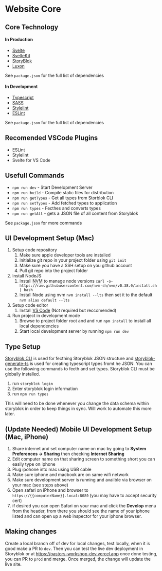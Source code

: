 # Website Core

## Core Technology

#### In Production

- [Svelte](https://svelte.dev/)
- [SvelteKit](https://kit.svelte.dev/)
- [StoryBlok](https://www.storyblok.com/)
- [Luxon](https://moment.github.io/luxon/)

See `package.json` for the full list of dependencies

#### In Development

- [Typescript](https://www.typescriptlang.org/)
- [SASS](https://sass-lang.com/)
- [Stylelint](https://stylelint.io/)
- [ESLint](https://eslint.org/)

See `package.json` for the full list of dependencies

## Recomended VSCode Plugins

- ESLint
- Stylelint
- Svelte for VS Code

## Usefull Commands

- `npm run dev` - Start Development Server
- `npm run build` - Compile static files for distribution
- `npm run getTypes` - Get all types from Storblok CLI
- `npm run setTypes` - Add fetched types to application
- `npm run types` - Fecthes and converts types
- `npm run getAll` - gets a JSON file of all content from Storyblok

See `package.json` for more commands

## UI Development Setup (Mac)

1. Setup code repository
   1. Make sure apple developer tools are installed
   1. Initialize git repo in your project folder using `git init`
   1. Make sure you have a SSH setup on you github account
   1. Pull git repo into the project folder
1. Install NodeJS
   1. Install [NVM](https://github.com/nvm-sh/nvm#installing-and-updating) to manage node versions `curl -o- https://raw.githubusercontent.com/nvm-sh/nvm/v0.38.0/install.sh | bash`
   1. Install Node using nvm `nvm install --lts` then set it to the default `nvm alias default --lts`
1. Setup code editor
   1. Install [VS Code](https://code.visualstudio.com/) (Not required but reccomended)
1. Run project in development mode
   1. Browse to project folder root and and run `npm install` to install all local dependencies
   1. Start local development server by running `npm run dev`

## Type Setup
[Storyblok CLI](https://www.storyblok.com/docs/Guides/command-line-interface) is used for fecthing Storyblok JSON structure and [storyblok-generate-ts](https://www.npmjs.com/package/storyblok-generate-ts) is used for creating typescript types fromt he JSON.  You can use the following commands to fecth and set types.  Storyblok CLI must be globally installed.

1. run `storyblok login`
1. Enter storyblok login information
1. run `npm run types`

This will need to be done whenever you change the data schema within storyblok in order to keep things in sync.  Will work to automate this more later.


## (Update Needed) Mobile UI Development Setup (Mac, iPhone)

1. Share internet and set computer name on mac by going to **System Preferences -> Sharing** then checking **Internet Sharing**
1. Edit computer name on that sharing screen to something short you can easily type on iphone
1. Plug ipohone into mac using USB cable
1. Make sure iphone and macbook are on same wifi network
1. Make sure development server is running and availble via browser on your mac (see steps above)
1. Open safari on iPhone and browser to `https://{{computerName}}.local:8080` (you may have to accept security cert)
1. if desired you can open Safari on your mac and click the **Develop** menu from the header, from there you should see the name of your iphone listed and can open up a web inspector for your iphone browser.

## Making changes 

Create a local branch off of dev for local changes, test locally, when it is good make a PR to `dev`. Then you can test the live dev deployment in Storyblok or at https://pastors-workshop-dev.vercel.app
once done testing, you can PR to `prod` and merge. Once merged, the change will update the live site. 
